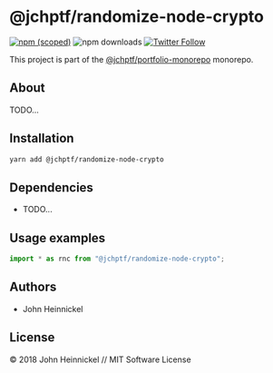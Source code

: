 # @jchptf/randomize-node-crypto

[![npm (scoped)](https://img.shields.io/npm/v/@jchptf/randomize-node-crypto.svg)](https://www.npmjs.com/package/@jchptf/randomize-node-crypto)
![npm downloads](https://img.shields.io/npm/dm/@jchptf/randomize-node-crypto.svg)
[![Twitter Follow](https://img.shields.io/twitter/follow/jchptf_monorepo.svg?style=flat-square&label=twitter)](https://twitter.com/jchptf_monorepo)


This project is part of the
[@jchptf/portfolio-monorepo](https://github.com/jheinnic/portfolio-monorepo/) monorepo.

<!-- TOC depthFrom:2 depthTo:3 -->

<!-- /TOC -->

## About

TODO...

## Installation

```bash
yarn add @jchptf/randomize-node-crypto
```

## Dependencies

- TODO...

## Usage examples

```typescript
import * as rnc from "@jchptf/randomize-node-crypto";
```

## Authors

- John Heinnickel

## License

&copy; 2018 John Heinnickel // MIT Software License
